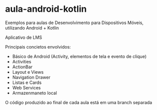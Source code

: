 # aula-android-kotlin
Exemplos para aulas de Desenvolvimento para Dispositivos Móveis, utilizando Android + Kotlin

Aplicativo de LMS

Principais concietos envolvidos:
 - Básico de Android (Activity, elementos de tela e evento de clique)
 - Activities
 - ActionBar
 - Layout e Views
 - Navigation Drawer
 - Listas e Cards
 - Web Services
 - Armazenmaneto local
 
O código produzido ao final de cada aula está em uma branch separada
